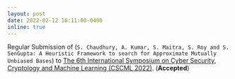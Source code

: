 ```yaml
---
layout: post
date: 2022-02-12 16:11:00-0400
inline: true
---
```


Regular Submission of (`S. Chaudhury, A. Kumar, S. Maitra, S. Roy and S. SenGupta: A Heuristic Framework to search for Approximate Mutually Unbiased Bases`) to [The 6th International Symposium on Cyber Security, Cryptology and Machine Learning (CSCML 2022)](https://www.cscml.org/). (**Accepted**)
